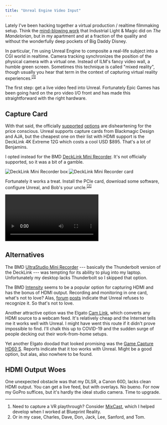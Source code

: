 ```yaml
---
title: "Unreal Engine Video Input"
---
```


Lately I've been hacking together a virtual production / realtime filmmaking setup. Think the [mind-blowing work](https://www.youtube.com/watch?v=gUnxzVOs3rk) that Industrial Light & Magic did on *The Mandelorian*, but in my apartment and at a fraction of the quality and without the wonderfully deep pockets of Big Daddy Disney.

In particular, I'm using Unreal Engine to composite a real-life subject into a CGI world in realtime. Camera tracking synchronizes the position of the physical camera with a virtual one. Instead of ILM's fancy video wall, a humble green screen. Sometimes this technique is called "mixed reality", though usually you hear that term in the context of capturing virtual reality experiences.<sup><a href="#fn1" id="r1">[1]</a></sup>

The first step: get a live video feed into Unreal. Fortunately Epic Games has been going hard on the pro video I/O front and has made this straightforward with the right hardware.


## Capture Card

With that said, the officially [supported](https://docs.unrealengine.com/en-US/Engine/ProVideoIO/BlackmagicIOReference/index.html) [options](https://docs.unrealengine.com/en-US/Engine/ProVideoIO/AJAIOReference/index.html) are disheartening for the price conscious.
Unreal supports capture cards from Blackmagic Design and AJA, but the cheapest one on their list with HDMI support is the DeckLink 4K Extreme 12G which costs a cool USD $895. That's a lot of Benjamins.

I opted instead for the BMD [DeckLink Mini
Recorder](https://www.blackmagicdesign.com/products/decklink/techspecs/W-DLK-06). It's not officially supported, so it was a bit of a gamble.

<img alt="DeckLink Mini Recorder box" srcset="/images/decklink-mini-recorder-box.jpg 1x, /images/decklink-mini-recorder-box@2x.jpg 2x" src="/images/decklink-mini-recorder-box.jpg">

<img alt="DeckLink Mini Recorder card" srcset="/images/decklink-mini-recorder-card.jpg 1x, /images/decklink-mini-recorder-card@2x.jpg 2x" src="/images/decklink-mini-recorder-card.jpg">

Fortunately it works a treat. Install the PCIe card, download some software, configure Unreal, and Bob's your uncle.<sup><a href="#fn2" id="r2">[2]</a></sup>

<video controls src="/videos/unreal-video-input.mp4"></video>


## Alternatives

The BMD [UltraStudio Mini Recorder](https://www.blackmagicdesign.com/products/ultrastudio/techspecs/W-DLUS-04) --- basically the Thunderbolt version of the DeckLink --- was tempting for its ability to plug into my laptop. Unfortunately my desktop lacks Thunderbolt so I skipped that option.

The BMD [Intensity](https://www.blackmagicdesign.com/products/intensitypro4k/techspecs/W-INT-05) seems to be a popular option for capturing HDMI and has the bonus of HDMI output. Recording and monitoring in one card, what's not to love? Alas, [forum](https://forums.unrealengine.com/unreal-engine/feedback-for-epic/1655497-hdmi-video-capture-card-support-for-virtual-production) [posts](https://forums.unrealengine.com/community/general-discussion/1646571-video-capture-cards-not-working-supported-help) indicate that Unreal refuses to recognize it. So that's not to love.

Another attractive option was the Elgato [Cam Link](https://www.elgato.com/en/gaming/cam-link-4k), which converts any HDMI source to a webcam feed. It's relatively cheap and the Internet tells me it works well with Unreal. I might have went this route if it didn't prove impossible to find. I'll chalk this up to COVID-19 and the sudden surge of people decking out their work-from-home setups.

Yet another Elgato doodad that looked promising was the [Game Capture HD60
S](https://www.elgato.com/en/gaming/game-capture-hd60-s). Reports indicate that it too works with Unreal. Might be a good option, but alas, also nowhere to be found.


## HDMI Output Woes

One unexpected obstacle was that my DLSR, a Canon 60D, lacks clean HDMI output. You can get a live feed, but with overlays. No bueno. For now my GoPro suffices, but it's hardly the ideal studio camera. Time to upgrade.


---

<ol class="footnotes">
    <li id="fn1">Need to capture a VR playthrough? Consider <a href="https://mixcast.me">MixCast</a>, which I helped develop when I worked at Blueprint Reality.<a href="#r1" class="return"></a></li>
    <li id="fn2">Or in my case, Charles, Dave, Don, Jack, Lee, Sanford, and Tom.<a href="#r2" class="return"></a></li>
</ol>
